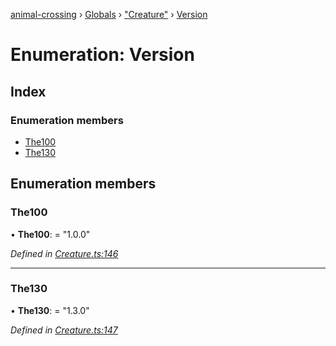 [animal-crossing](../README.md) › [Globals](../globals.md) › ["Creature"](../modules/_creature_.md) › [Version](_creature_.version.md)

# Enumeration: Version

## Index

### Enumeration members

* [The100](_creature_.version.md#the100)
* [The130](_creature_.version.md#the130)

## Enumeration members

###  The100

• **The100**: = "1.0.0"

*Defined in [Creature.ts:146](https://github.com/Norviah/animal-crossing/blob/4ad5c16/module/types/Creature.ts#L146)*

___

###  The130

• **The130**: = "1.3.0"

*Defined in [Creature.ts:147](https://github.com/Norviah/animal-crossing/blob/4ad5c16/module/types/Creature.ts#L147)*
